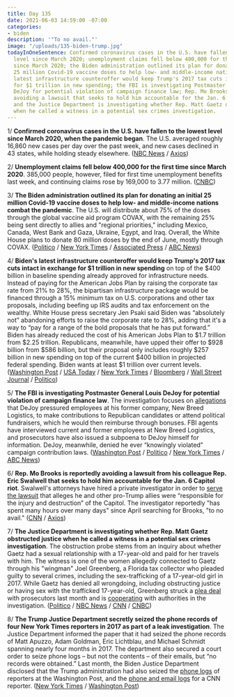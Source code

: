 ```yaml
---
title: Day 135
date: 2021-06-03 14:59:00 -07:00
categories:
- biden
description: '"To no avail."'
image: "/uploads/135-biden-trump.jpg"
todayInOneSentence: Confirmed coronavirus cases in the U.S. have fallen to the lowest
  level since March 2020; unemployment claims fell below 400,000 for the first time
  since March 2020; the Biden administration outlined its plan for donating an initial
  25 million Covid-19 vaccine doses to help low- and middle-income nations; Biden's
  latest infrastructure counteroffer would keep Trump's 2017 tax cuts intact in exchange
  for $1 trillion in new spending; the FBI is investigating Postmaster General Louis
  DeJoy for potential violation of campaign finance law; Rep. Mo Brooks is reportedly
  avoiding a lawsuit that seeks to hold him accountable for the Jan. 6 Capitol riot;
  and the Justice Department is investigating whether Rep. Matt Gaetz obstructed justice
  when he called a witness in a potential sex crimes investigation.
---
```


1/ **Confirmed coronavirus cases in the U.S. have fallen to the lowest level since March 2020, when the pandemic began**. The U.S. averaged roughly 16,860 new cases per day over the past week, and new cases declined in 43 states, while holding steady elsewhere. ([NBC News](https://www.nbcnews.com/health/health-news/covid-cases-u-s-fall-levels-not-seen-march-2020-n1268955) / [Axios](https://www.axios.com/coronavirus-cases-infections-vaccines-success-fa7673a1-0582-4e69-aefb-3b5170268048.html))

2/ **Unemployment claims fell below 400,000 for the first time since March 2020**. 385,000 people, however, filed for first time unemployment benefits last week, and continuing claims rose by 169,000 to 3.77 million. ([CNBC](https://www.cnbc.com/2021/06/03/weekly-jobless-claims.html))

3/ **The Biden administration outlined its plan for donating an initial 25 million Covid-19 vaccine doses to help low- and middle-income nations combat the pandemic**. The U.S. will distribute about 75% of the doses through the global vaccine aid program COVAX, with the remaining 25% being sent directly to allies and "regional priorities," including Mexico, Canada, West Bank and Gaza, Ukraine, Egypt, and Iraq. Overall, the White House plans to donate 80 million doses by the end of June, mostly through COVAX. ([Politico](https://www.politico.com/news/2021/06/03/us-donate-covid19-vaccine-global-2021-491748) / [New York Times](https://www.nytimes.com/2021/06/03/us/politics/world-covid-vaccine-supply-biden.html) / [Associated Press](https://apnews.com/article/biden-announces-international-covid-vaccine-sharing-plan-cc4630f1d45b379c573c55a2042026e0) / [ABC News](https://abcnews.go.com/Politics/biden-announces-plans-80-million-covid-19-vaccine/story?id=78065327))

4/ **Biden's latest infrastructure counteroffer would keep Trump's 2017 tax cuts intact in exchange for $1 trillion in new spending** on top of the $400 billion in baseline spending already approved for infrastructure needs. Instead of paying for the American Jobs Plan by raising the corporate tax rate from 21% to 28%, the bipartisan infrastructure package would be financed through a 15% minimum tax on U.S. corporations and other tax proposals, including beefing up IRS audits and tax enforcement on the wealthy. White House press secretary Jen Psaki said Biden was “absolutely not” abandoning efforts to raise the corporate rate to 28%, adding that it's a way to “pay for a range of the bold proposals that he has put forward.” Biden has already reduced the cost of his American Jobs Plan to $1.7 trillion from $2.25 trillion. Republicans, meanwhile, have upped their offer to $928 billion from $586 billion, but their proposal only includes roughly $257 billion in new spending on top of the current $400 billion in projected federal spending. Biden wants at least $1 trillion over current levels. ([Washington Post](https://www.washingtonpost.com/us-policy/2021/06/03/biden-infrastructure-tax-republicans/) / [USA Today](https://www.usatoday.com/story/news/politics/2021/06/03/joe-biden-offers-keep-tax-cuts-intact-pay-infrastructure/7523881002/?scrolla=5eb6d68b7fedc32c19ef33b4) / [New York Times](https://www.nytimes.com/live/2021/06/03/us/biden-news-today/biden-capito-infrastructure) / [Bloomberg](https://www.bloomberg.com/news/articles/2021-06-03/biden-floats-15-minimum-corporate-tax-in-infrastructure-talks?sref=MIBMEEoj) / [Wall Street Journal](https://www.wsj.com/articles/bidens-latest-infrastructure-offer-1-trillion-11622725783) / [Politico](https://www.politico.com/news/2021/06/03/gop-infrastructure-money-491776))

5/ **The FBI is investigating Postmaster General Louis DeJoy for potential violation of campaign finance law**. The investigation focuses on [allegations](https://whatthefuckjusthappenedtoday.com/2020/09/09/day-1329/#7-postmaster-general-louis-dejoy-pre) that DeJoy pressured employees at his former company, New Breed Logistics, to make contributions to Republican candidates or attend political fundraisers, which he would then reimburse through bonuses. FBI agents have interviewed current and former employees at New Breed Logistics, and prosecutors have also issued a subpoena to DeJoy himself for information. DeJoy, meanwhile, denied he ever “knowingly violated” campaign contribution laws. ([Washington Post](https://www.washingtonpost.com/national-security/louis-dejoy-fbi-investigation/2021/06/03/4e24e122-c3d3-11eb-93f5-ee9558eecf4b_story.html) / [Politico](https://www.politico.com/news/2021/06/03/justice-department-louis-dejoy-491778) / [New York Times](https://www.nytimes.com/2021/06/03/us/politics/dejoy-investigation.html) / [ABC News](https://abcnews.go.com/Politics/doj-investigating-postmaster-general-louis-dejoy-firms-political/story?id=78067114))

6/ **Rep. Mo Brooks is reportedly avoiding a lawsuit from his colleague Rep. Eric Swalwell that seeks to hold him accountable for the Jan. 6 Capitol riot**. Swalwell's attorneys have hired a private investigator in order to [serve the lawsuit](https://whatthefuckjusthappenedtoday.com/2021/03/05/day-45/#7-former-house-impeachment-manager-e) that alleges he and other pro-Trump allies were “responsible for the injury and destruction” of the Capitol. The investigator reportedly "has spent many hours over many days" since April searching for Brooks, "to no avail." ([CNN](https://www.cnn.com/2021/06/02/politics/mo-brooks-eric-swalwell-insurrection-lawsuit/) / [Axios](https://www.axios.com/eric-swalwell-mo-brooks-serve-lawsuit-private-investigator-85fddbde-679b-4ad2-9ae3-9aa04cd244b5.html))

7/ **The Justice Department is investigating whether Rep. Matt Gaetz obstructed justice when he called a witness in a potential sex crimes investigation**. The obstruction probe stems from an inquiry about whether Gaetz had a sexual relationship with a 17-year-old and paid for her travels with him. The witness is one of the women allegedly connected to Gaetz through his "wingman" Joel Greenberg, a Florida tax collector who pleaded guilty to several crimes, including the sex-trafficking of a 17-year-old girl in 2017. While Gaetz has denied all wrongdoing, including obstructing justice or having sex with the trafficked 17-year-old, Greenberg struck a [plea deal](https://www.orlandosentinel.com/politics/joel-greenberg/os-ne-joel-greenberg-sentencing-set-matt-gaetz-ally-20210603-tmixg4vv4vb77frnof64zgx6m4-story.html) with prosecutors last month and is [cooperating](https://whatthefuckjusthappenedtoday.com/2021/05/13/day-114/#3-a-florida-politician-%E2%80%93-and-rep-mat) with authorities in the investigation. ([Politico](https://www.politico.com/news/2021/06/02/gaetz-obstruction-federal-probe-491705) / [NBC News](https://www.nbcnews.com/politics/congress/federal-prosecutors-investigating-rep-matt-gaetz-obstruction-law-enforcement-source-n1269518) / [CNN](https://www.cnn.com/2021/06/03/politics/feds-investigating-obstruction-gaetz-probe/index.html) / [CNBC](https://www.cnbc.com/2021/06/03/matt-gaetz-under-investigation-for-potential-obstruction-of-justice-in-sex-probe.html))

8/ **The Trump Justice Department secretly seized the phone records of four New York Times reporters in 2017 as part of a leak investigation**. The Justice Department informed the paper that it had seized the phone records of Matt Apuzzo, Adam Goldman, Eric Lichtblau, and Michael Schmidt spanning nearly four months in 2017. The department also secured a court order to seize phone logs – but not the contents – of their emails, but “no records were obtained.” Last month, the Biden Justice Department disclosed that the Trump administration had also seized the [phone logs](https://whatthefuckjusthappenedtoday.com/2021/05/07/day-108/#6-trump%E2%80%99s-justice-department-secretl) of reporters at the Washington Post, and the [phone and email logs](https://whatthefuckjusthappenedtoday.com/2021/05/24/day-125/#5-the-trump-administration-secretly) for a CNN reporter. ([New York Times](https://www.nytimes.com/2021/06/02/us/trump-administration-phone-records-times-reporters.html) / [Washington Post](https://www.washingtonpost.com/national-security/new-york-times-phone-records-trump/2021/06/02/c1375918-c407-11eb-93f5-ee9558eecf4b_story.html))